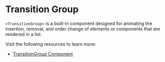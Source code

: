 # Transition Group

`<TransitionGroup>` is a built-in component designed for animating the insertion, removal, and order change of elements or components that are rendered in a list.

Visit the following resources to learn more:

- [TransitionGroup Component](https://vuejs.org/guide/built-ins/transition-group.html)

